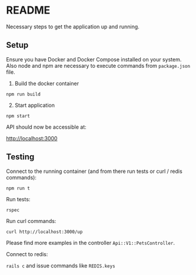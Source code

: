 # README

Necessary steps to get the application up and running.

## Setup
Ensure you have Docker and Docker Compose installed on your system.
Also node and npm are necessary to execute commands from `package.json` file.

1. Build the docker container

`npm run build`

2. Start application

`npm start`

API should now be accessible at:

[http://localhost:3000](http://localhost:3000)


## Testing

Connect to the running container (and from there run tests or curl / redis commands):

`npm run t`

Run tests:

`rspec`

Run curl commands:

`curl http://localhost:3000/up`

Please find more examples in the controller `Api::V1::PetsController`.

Connect to redis:

`rails c` and issue commands like `REDIS.keys`